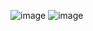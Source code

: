 ![image](https://github.com/heesoo-park/ForCodeKata/assets/80674868/d906830b-c2e3-420b-84e3-c5e5af9b5005)
![image](https://github.com/heesoo-park/ForCodeKata/assets/80674868/c35304c5-5e40-4dc8-9932-6ce0629f44cf)
